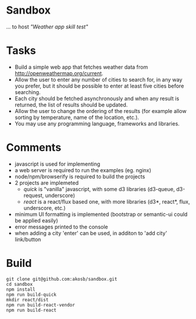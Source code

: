 # Sandbox
... to host _"Weather app skill test"_

# Tasks
* Build a simple web app that fetches weather data from http://openweathermap.org/current. 
* Allow the user to enter any number of cities to search for, in any way you prefer, but it should be possible to enter at least five cities before searching. 
* Each city should be fetched asynchronously and when any result is returned, the list of results should be updated. 
* Allow the user to change the ordering of the results (for example allow sorting by temperature, name of the location, etc.). 
* You may use any programming language, frameworks and libraries.

# Comments
* javascript is used for implementing
* a web server is required to run the examples (eg. nginx)
* node/npm/browserify is required to build the projects
* 2 projects are implemeted
  * _quick_ is "vanilla" javascript, with some d3 libraries (d3-queue, d3-request, underscore)
  * _react_ is a react/flux based one, with more libraries (d3*, react*, flux, underscore, etc.)
* minimum UI formatting is implemented (bootstrap or semantic-ui could be applied easily)
* error messages printed to the console
* when adding a city 'enter' can be used, in additon to 'add city' link/button

# Build
```
git clone git@github.com:akosb/sandbox.git
cd sandbox
npm install
npm run build-quick
mkdir react/dist
npm run build-react-vendor
npm run build-react
```
